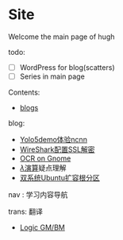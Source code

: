 # Site

Welcome the main page of hugh

todo:

-   [ ]  WordPress for blog(scatters)
-   [ ]  Series in main page

Contents:
- [blogs](blogs/Content.md)


blog:

-   [Yolo5demo体验ncnn](blogs/Android-Yolo5.md)
-   [WireShark配置SSL解密](blogs/WireShark_SSL_Decrypt.md)
-   [OCR on Gnome](blogs/Gnome-OCR.md)
-   [$\lambda$演算](blogs/Lambda-Calculus-Detail.md)疑点理解
-   [双系统Ubuntu扩容根分区](blogs/Ubuntu-Disk-Resize.md)

nav : 学习内容导航

trans: 翻译

-   [Logic GM/BM](trans/index.md)